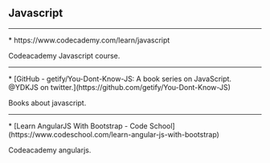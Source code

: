 Javascript
---
<hr>
* https://www.codecademy.com/learn/javascript

Codeacademy Javascript course.
<hr>
* [GitHub - getify/You-Dont-Know-JS: A book series on JavaScript. @YDKJS on twitter.](https://github.com/getify/You-Dont-Know-JS)

Books about javascript.
<hr>
* [Learn AngularJS With Bootstrap - Code School](https://www.codeschool.com/learn-angular-js-with-bootstrap)

Codeacademy angularjs.
